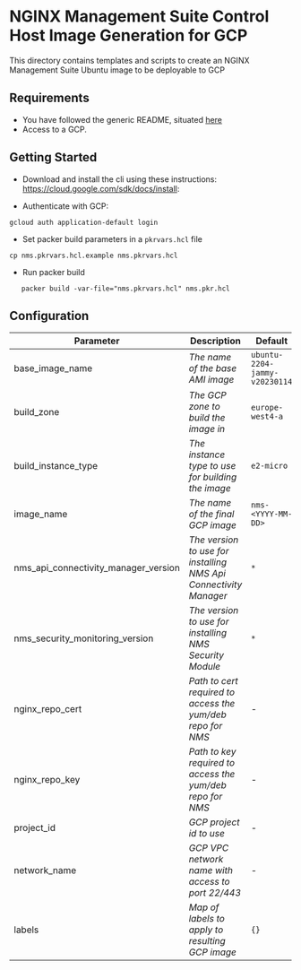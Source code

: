 # NGINX Management Suite Control Host Image Generation for GCP

This directory contains templates and scripts to create an NGINX Management Suite Ubuntu image to be deployable to GCP

## Requirements

- You have followed the generic README, situated [here](../../README.md)
- Access to a GCP.

## Getting Started

- Download and install the cli using these instructions: https://cloud.google.com/sdk/docs/install:

- Authenticate with GCP:

```shell
gcloud auth application-default login
```

- Set packer build parameters in a `pkrvars.hcl` file

```shell
cp nms.pkrvars.hcl.example nms.pkrvars.hcl
```

- Run packer build

```shell
   packer build -var-file="nms.pkrvars.hcl" nms.pkr.hcl
```

## Configuration

| Parameter                            | Description                                              | Default                       | Required |
|--------------------------------------|----------------------------------------------------------| ----------------------------- | -------- |
| base_image_name                      | _The name of the base AMI image_                         | `ubuntu-2204-jammy-v20230114` | No       |
| build_zone                           | _The GCP zone to build the image in_                     | `europe-west4-a`              | No       |
| build_instance_type                  | _The instance type to use for building the image_        | `e2-micro`                    | No       |
| image_name                           | _The name of the final GCP image_                        | `nms-<YYYY-MM-DD>`            | No       |
| nms_api_connectivity_manager_version | _The version to use for installing NMS Api Connectivity Manager_ | `*`                           | No       |
| nms_security_monitoring_version      | _The version to use for installing NMS Security Module_  | `*`                           | No       |
| nginx_repo_cert                      | _Path to cert required to access the yum/deb repo for NMS_ | -                             | Yes      |
| nginx_repo_key                       | _Path to key required to access the yum/deb repo for NMS_ | -                             | Yes      |
| project_id                           | _GCP project id to use_                                  | -                             | Yes      |
| network_name                         | _GCP VPC network name with access to port 22/443_        | -                             | Yes      |
| labels                               | _Map of labels to apply to resulting GCP image_          | `{}`                          | No       |
